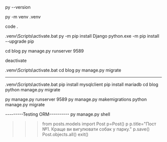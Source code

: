py --version

py -m venv .venv

code .

.venv\Scripts\activate.bat
py -m pip install Django
python.exe -m pip install --upgrade pip

cd blog
py manage.py runserver 9589

deactivate

.venv\Scripts\activate.bat
cd blog
py manage.py migrate

--------------------
.venv\Scripts\activate.bat
pip install mysqlclient
pip install mariadb
cd blog
python manage.py migrate

py manage.py runserver 9589
py manage.py makemigrations
python manage.py migrate

---------Testing ORM----------
py manage.py shell
>>>from posts.models import Post
>>>p=Post()
>>>p
>>>p.title="Пост №1. Краще ви вигулювати собак у парку."
>>>p.save()
>>>Post.objects.all()
>>>exit()



